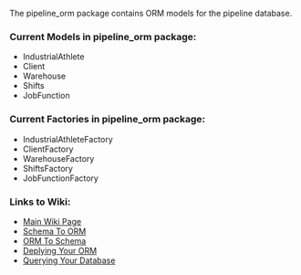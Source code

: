 The pipeline_orm package contains ORM models for the pipeline database. 

### Current Models in pipeline_orm package:
- IndustrialAthlete
- Client
- Warehouse
- Shifts
- JobFunction

### Current Factories in pipeline_orm package:
- IndustrialAthleteFactory
- ClientFactory
- WarehouseFactory
- ShiftsFactory
- JobFunctionFactory

### Links to Wiki:
- [Main Wiki Page](https://github.com/strongarm-tech/database_models/wiki/Object-Relational-Mapper)
- [Schema To ORM](https://github.com/strongarm-tech/database_models/wiki/Object-Relational-Mapper#schematoorm)
- [ORM To Schema](https://github.com/strongarm-tech/database_models/wiki/Object-Relational-Mapper#ormtochema)
- [Deplying Your ORM](https://github.com/strongarm-tech/database_models/wiki/Object-Relational-Mapper#deplyoingyourorm)
- [Querying Your Database](https://github.com/strongarm-tech/database_models/wiki/Object-Relational-Mapper#queryingyourdatabase)


